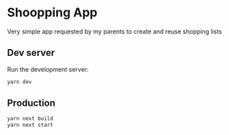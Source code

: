 # Shoopping App

Very simple app requested by my parents to create and reuse shopping lists

## Dev server

Run the development server:

```bash
yarn dev
```

## Production
```bash
yarn next build
yarn next start
```
